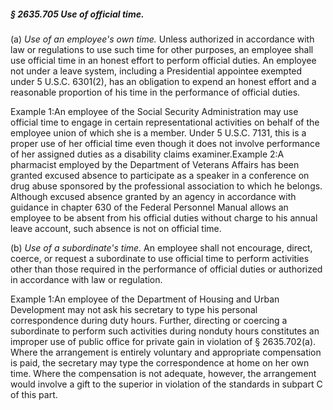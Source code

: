 ##### § 2635.705 Use of official time. #####

(a) *Use of an employee's own time.* Unless authorized in accordance with law or regulations to use such time for other purposes, an employee shall use official time in an honest effort to perform official duties. An employee not under a leave system, including a Presidential appointee exempted under 5 U.S.C. 6301(2), has an obligation to expend an honest effort and a reasonable proportion of his time in the performance of official duties.

Example 1:An employee of the Social Security Administration may use official time to engage in certain representational activities on behalf of the employee union of which she is a member. Under 5 U.S.C. 7131, this is a proper use of her official time even though it does not involve performance of her assigned duties as a disability claims examiner.Example 2:A pharmacist employed by the Department of Veterans Affairs has been granted excused absence to participate as a speaker in a conference on drug abuse sponsored by the professional association to which he belongs. Although excused absence granted by an agency in accordance with guidance in chapter 630 of the Federal Personnel Manual allows an employee to be absent from his official duties without charge to his annual leave account, such absence is not on official time.

(b) *Use of a subordinate's time.* An employee shall not encourage, direct, coerce, or request a subordinate to use official time to perform activities other than those required in the performance of official duties or authorized in accordance with law or regulation.

Example 1:An employee of the Department of Housing and Urban Development may not ask his secretary to type his personal correspondence during duty hours. Further, directing or coercing a subordinate to perform such activities during nonduty hours constitutes an improper use of public office for private gain in violation of § 2635.702(a). Where the arrangement is entirely voluntary and appropriate compensation is paid, the secretary may type the correspondence at home on her own time. Where the compensation is not adequate, however, the arrangement would involve a gift to the superior in violation of the standards in subpart C of this part.